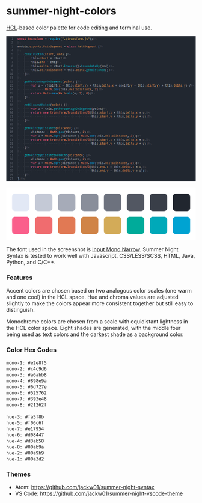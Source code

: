 # summer-night-colors
[HCL](http://howlettstudios.com/articles/2017/5/6/the-problem-with-hsv)-based color palette for code editing and terminal use.

![](codesample.png)

![](colors.png)

The font used in the screenshot is [Input Mono Narrow](http://input.fontbureau.com/). Summer Night Syntax is tested to work well with Javascript, CSS/LESS/SCSS, HTML, Java, Python, and C/C++.

### Features

Accent colors are chosen based on two analogous color scales (one warm and one cool) in the HCL space. Hue and chroma values are adjusted slightly to make the colors appear more consistent together but still easy to distinguish.

Monochrome colors are chosen from a scale with equidistant lightness in the HCL color space. Eight shades are generated, with the middle four being used as text colors and the darkest shade as a background color.

### Color Hex Codes
```
mono-1: #e2e8f5
mono-2: #c4c9d6
mono-3: #a6abb8
mono-4: #898e9a
mono-5: #6d727e
mono-6: #525762
mono-7: #393e48
mono-8: #21262f

hue-3: #fa5f8b
hue-5: #f06c6f
hue-7: #e17954
hue-6: #d08447
hue-4: #d3ab58
hue-8: #00ab9a
hue-2: #00a9b9
hue-1: #00a3d2
```

### Themes
- Atom: https://github.com/jackw01/summer-night-syntax
- VS Code: https://github.com/jackw01/summer-night-vscode-theme

